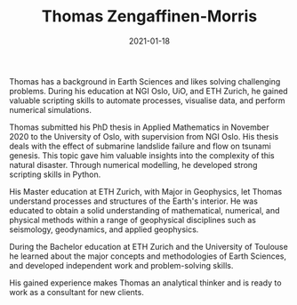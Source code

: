 ﻿---
title: "Thomas Zengaffinen-Morris"
date: 2021-01-18
resources:
  - name: photo
    src: tzm.png
role: Consultant
linkedin: https://www.linkedin.com/in/zengaffinenthomas/
email: tzm@xal.no
phone: +47 401 88 448
anchor: tzm
---

Thomas has a background in Earth Sciences and likes solving challenging problems. During his education at NGI Oslo, UiO, and ETH Zurich, he gained valuable scripting skills to automate processes, visualise data, and perform numerical simulations.

<!--more-->

Thomas submitted his PhD thesis in Applied Mathematics in November 2020 to the University of Oslo, with supervision from NGI Oslo. His thesis deals with the effect of submarine landslide failure and flow on tsunami genesis. This topic gave him valuable insights into the complexity of this natural disaster. Through numerical modelling, he developed strong scripting skills in Python.

His Master education at ETH Zurich, with Major in Geophysics, let Thomas understand processes and structures of the Earth's interior. He was educated to obtain a solid understanding of mathematical, numerical, and physical methods within a range of geophysical disciplines such as seismology, geodynamics, and applied geophysics.

During the Bachelor education at ETH Zurich and the University of Toulouse he learned about the major concepts and methodologies of Earth Sciences, and developed independent work and problem-solving skills.

His gained experience makes Thomas an analytical thinker and is ready to work as a consultant for new clients.
